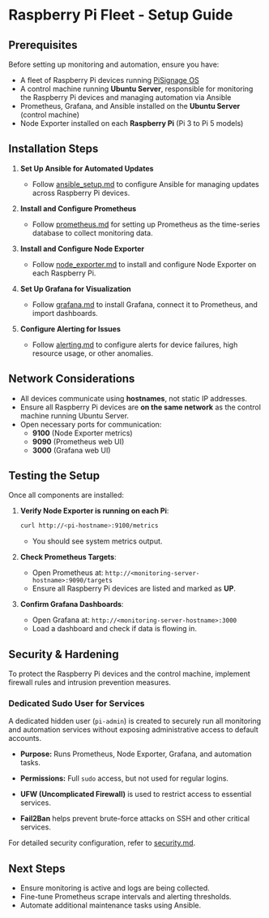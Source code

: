 # Raspberry Pi Fleet - Setup Guide

## Prerequisites
Before setting up monitoring and automation, ensure you have:
- A fleet of Raspberry Pi devices running [PiSignage OS](https://github.com/colloqi/piSignage)
- A control machine running **Ubuntu Server**, responsible for monitoring the Raspberry Pi devices and managing automation via Ansible
- Prometheus, Grafana, and Ansible installed on the **Ubuntu Server** (control machine)
- Node Exporter installed on each **Raspberry Pi** (Pi 3 to Pi 5 models)

## Installation Steps
1. **Set Up Ansible for Automated Updates**
   - Follow [ansible_setup.md](ansible_setup.md) to configure Ansible for managing updates across Raspberry Pi devices.

2. **Install and Configure Prometheus**
   - Follow [prometheus.md](prometheus.md) for setting up Prometheus as the time-series database to collect monitoring data.

3. **Install and Configure Node Exporter**
   - Follow [node_exporter.md](node_exporter.md) to install and configure Node Exporter on each Raspberry Pi.

4. **Set Up Grafana for Visualization**
   - Follow [grafana.md](grafana.md) to install Grafana, connect it to Prometheus, and import dashboards.

5. **Configure Alerting for Issues**
   - Follow [alerting.md](alerting.md) to configure alerts for device failures, high resource usage, or other anomalies.

## Network Considerations
- All devices communicate using **hostnames**, not static IP addresses.
- Ensure all Raspberry Pi devices are **on the same network** as the control machine running Ubuntu Server.
- Open necessary ports for communication:
  - **9100** (Node Exporter metrics)
  - **9090** (Prometheus web UI)
  - **3000** (Grafana web UI)

## Testing the Setup
Once all components are installed:
1. **Verify Node Exporter is running on each Pi**:
   ```bash
   curl http://<pi-hostname>:9100/metrics
   ```
   - You should see system metrics output.

2. **Check Prometheus Targets**:
   - Open Prometheus at: `http://<monitoring-server-hostname>:9090/targets`
   - Ensure all Raspberry Pi devices are listed and marked as **UP**.

3. **Confirm Grafana Dashboards**:
   - Open Grafana at: `http://<monitoring-server-hostname>:3000`
   - Load a dashboard and check if data is flowing in.

## Security & Hardening
To protect the Raspberry Pi devices and the control machine, implement firewall rules and intrusion prevention measures.

### Dedicated Sudo User for Services
A dedicated hidden user (`pi-admin`) is created to securely run all monitoring and automation services without exposing administrative access to default accounts.
- **Purpose:** Runs Prometheus, Node Exporter, Grafana, and automation tasks.
- **Permissions:** Full `sudo` access, but not used for regular logins.

- **UFW (Uncomplicated Firewall)** is used to restrict access to essential services.
- **Fail2Ban** helps prevent brute-force attacks on SSH and other critical services.

For detailed security configuration, refer to [security.md](security.md).

## Next Steps
- Ensure monitoring is active and logs are being collected.
- Fine-tune Prometheus scrape intervals and alerting thresholds.
- Automate additional maintenance tasks using Ansible.
